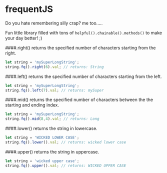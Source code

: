 # frequentJS
Do you hate remembering silly crap? me too.....

Fun little library filled with tons of `helpful().chainable().methods()` to make your day better! ;)

####.right()
returns the specified number of characters starting from the right.
```js
let string = 'mySuperLongString';
string.fq().right(6).val; // returns: String
```

####.left()
returns the specified number of characters starting from the left.
```js
let string = 'mySuperLongString';
string.fq().left(7).val; // returns: mySuper
```

####.mid()
returns the specified number of characters between the the starting and ending index.
```js
let string = 'mySuperLongString';
string.fq().mid(8,4).val; // returns: Long
```

####.lower()
returns the string in lowercase.
```js
let string = 'WICKED LOWER CASE';
string.fq().lower().val; // returns: wicked lower case
```

####.upper()
returns the string in uppercase.
```js
let string = 'wicked upper case';
string.fq().upper().val; // returns: WICKED UPPER CASE
```
